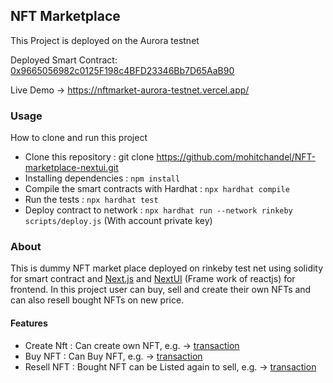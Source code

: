 ## NFT Marketplace

This Project is deployed on the Aurora testnet

Deployed Smart Contract: [0x9665056982c0125F198c4BFD23346Bb7D65AaB90](https://testnet.aurorascan.dev/address/0x9665056982c0125F198c4BFD23346Bb7D65AaB90)

Live Demo -> https://nftmarket-aurora-testnet.vercel.app/

### Usage
How to clone and run this project
- Clone this repository : git clone https://github.com/mohitchandel/NFT-marketplace-nextui.git
- Installing dependencies : `npm install`
- Compile the smart contracts with Hardhat : `npx hardhat compile`
- Run the tests : `npx hardhat test`
- Deploy contract to network : `npx hardhat run --network rinkeby scripts/deploy.js` (With account private key)

### About

This is dummy NFT market place deployed on rinkeby test net using solidity for smart contract and [Next.js](https://nextjs.org/) and [NextUI](https://nextui.org/) (Frame work of reactjs) for frontend. In this project user can buy, sell and create their own NFTs and can also resell bought NFTs on new price.


#### Features
  - Create Nft : Can create own NFT, e.g. -> [transaction](https://testnet.aurorascan.dev/tx/0x4e389b61d2f6868b5f7545d61a3f9c0612e0db88b4b513d98b89035fe9d9876e) 
  - Buy NFT : Can Buy NFT, e.g. -> [transaction](https://testnet.aurorascan.dev/tx/0x753e448d7b3b85dc546534d132d021a84aa1577d0353d8fb985d27d86e146ee7) 
  - Resell NFT : Bought NFT can be Listed again to sell, e.g. -> [transaction](https://testnet.aurorascan.dev/tx/0xa6b67a5b3d68947cc5f844c59139b2ebeb5fecd5d4698891f0af52dbb0f31984)



